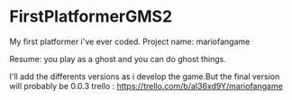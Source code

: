 # FirstPlatformerGMS2
My first platformer i've ever coded. 
Project name: mariofangame

Resume: you play as a ghost and you can do ghost things.

I'll add the differents versions as i develop the game.But the final version will probably be 0.0.3
trello : https://trello.com/b/aI36xd9Y/mariofangame
